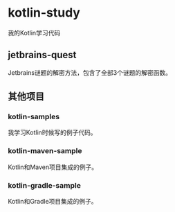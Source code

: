 # kotlin-study

我的Kotlin学习代码

## jetbrains-quest

Jetbrains谜题的解密方法，包含了全部3个谜题的解密函数。

## 其他项目

### kotlin-samples

我学习Kotlin时候写的例子代码。

### kotlin-maven-sample

Kotlin和Maven项目集成的例子。

### kotlin-gradle-sample

Kotlin和Gradle项目集成的例子。
